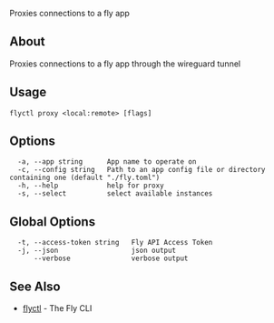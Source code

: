 <p class="font-medium tracking-tight text-gray-400 text-lg -mt-4 mb-9 pb-5 border-b">
  Proxies connections to a fly app
</p>

## About

Proxies connections to a fly app through the wireguard tunnel

## Usage

~~~
flyctl proxy <local:remote> [flags]
~~~

## Options

~~~
  -a, --app string      App name to operate on
  -c, --config string   Path to an app config file or directory containing one (default "./fly.toml")
  -h, --help            help for proxy
  -s, --select          select available instances
~~~

## Global Options

~~~
  -t, --access-token string   Fly API Access Token
  -j, --json                  json output
      --verbose               verbose output
~~~

## See Also

* [flyctl](/docs/flyctl/help/)	 - The Fly CLI

